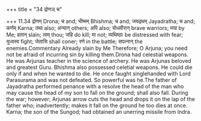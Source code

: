 +++
title = "34 द्रोणञ् च"

+++
11.34 द्रोणम् Drona; च and; भीष्मम् Bhishma; च and; जयद्रथम् Jayadratha;
च and; कर्णम् Karna; तथा also; अन्यान् others; अपि also; योधवीरान् brave
warriors; मया by Me; हतान् slain; त्वम् thou; जहि do kill; मा not;
व्यथिष्ठाः be distressed with fear; युध्यस्व fight; जेतासि shall coner;
रणे in the battle; सपत्नान् the enemies.Commentary Already slain by Me
Therefore; O Arjuna; you need not be afraid of incurring sin by killing
them.Drona had celestial weapons. He was Arjunas teacher in the science
of archery. He was Arjunas beloved and greatest Guru. Bhishma also
possessed celetial weapons. He could die only if and when he wanted to
die. He once faught singlehanded with Lord Parasurama and was not
defeated. So powerful was he.The father of Jayadratha performed penance
with a resolve the head of the man who may cause the head of my son to
fall on the ground; shall also fall. During the war; however; Arjunas
arrow cuts the head and drops it on the lap of the father who;
inadvertently; makes it fall on the ground he too dies at once. Karna;
the son of the Sungod; had obtained an unerring missile from Indra.
